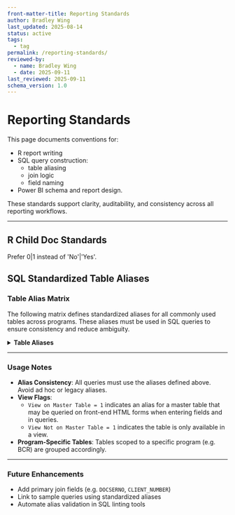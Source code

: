 ```yaml
---
front-matter-title: Reporting Standards  
author: Bradley Wing  
last_updated: 2025-08-14
status: active  
tags:
  - tag 
permalink: /reporting-standards/
reviewed-by:
  - name: Bradley Wing
  - date: 2025-09-11
last_reviewed: 2025-09-11
schema_version: 1.0  
---
```


# Reporting Standards

This page documents conventions for:

- R report writing
- SQL query construction:
  - table aliasing
  - join logic
  - field naming
- Power BI schema and report design.

These standards support clarity, auditability, and consistency across all reporting workflows.

---

## R Child Doc Standards

Prefer 0|1 instead of 'No'|'Yes'.

## SQL Standardized Table Aliases

### Table Alias Matrix

The following matrix defines standardized aliases for all commonly used tables across programs. These aliases must be used in SQL queries to ensure consistency and reduce ambiguity.

<details>
<summary><strong>Table Aliases</strong></summary>

| Table Source   | Table Name                         | Alias          | View on Master Table | View Not on Master Table | Primary Join Fields(s) |
|----------------|------------------------------------|----------------|----------------------|--------------------------|------------------------|
| ALL            | ADA_SU_AGENCY                      | ADA            | 1                    | 0                        |                        |
| ALL            | ADA_SU_STATUS                      | CIMOR_ADA      | 1                    | 0                        |                        |
| ALL            | CASENOTEDETAIL                     | CN             | 0                    | 0                        |                        |
| ALL            | CIMOR_STATUS                       | CIMOR_STATUS   | 1                    | 0                        |                        |
| ALL            | CLIENT                             | C              | 0                    | 0                        |                        |
| ALL            | CLIENTSTATUS                       | S              | 1                    | 0                        |                        |
| ALL            | CLOSINGREASON                      | CR             | 1                    | 0                        |                        |
| ALL            | CMHC_AGENCY                        | CMHC           | 1                    | 0                        |                        |
| ALL            | CONTACTTYPE                        | CT             | 1                    | 0                        |                        |
| ALL            | EDUCATIONLEVEL                     | EDLEVEL        | 1                    | 0                        |                        |
| ALL            | EMPOLOYMENTSTATUS                  | EMPSTATUS      | 1                    | 0                        |                        |
| ALL            | GENDER                             | G              | 1                    | 0                        |                        |
| ALL            | HRFORM                             | HR             | 0                    | 0                        |                        |
| ALL            | MANAGED_MEDICAID_PROVIDER          | MMP            | 1                    | 0                        |                        |
| ALL            | MASTERSERVICE                      | MS             | 1                    | 0                        |                        |
| ALL            | PATHWAY                            | PWY            | 0                    | 0                        |                        |
| ALL            | PATHWAYCLIENT                      | PC             | 0                    | 0                        |                        |
| ALL            | PATHWAYEVENT                       | PE             | 0                    | 0                        |                        |
| ALL            | PATHWAYEVENTCLIENT                 | PEC            | 0                    | 0                        |                        |
| ALL            | PAYOR_SOURCE                       | PAY            | 1                    | 0                        |                        |
| ALL            | PROGRAM_REFERRAL_SOURCES           | PRS            | 1                    | 0                        |                        |
| ALL            | PROVIDER                           | P              | 0                    | 0                        |                        |
| ALL            | PROVIDERHIERARCHY                  | PH             | 0                    | 0                        |                        |
| ALL            | PROVIDERPLACEMENT                  | PP             | 0                    | 0                        |                        |
| ALL            | Q_CLIENT                           | C              | 0                    | 1                        |                        |
| ALL            | Q_CLIENTPASSPORT                   | CP             | 0                    | 1                        |                        |
| ALL            | Q_PLACEMENT_PROGRAM_WORKER_HISTORY | WORKER_HISTORY | 0                    | 1                        |                        |
| ALL            | RACE                               | R              | 1                    | 0                        |                        |
| ALL            | SERVICESITE                        | SP             | 0                    | 0                        |                        |
| ALL            | USERCASELOAD                       | CL             | 0                    | 0                        |                        |
| BCR            | BCR_CHURCHES                       | CHURCH         | 1                    | 0                        |                        |
| BCR            | BCR_PROGRAM_PARTICIPATION          | PART           | 1                    | 0                        |                        |
| BCR            | PWBCRCLIENTCOUNSELINGSESSIONS      | BCC            | 0                    | 0                        |                        |
| BCR            | PWBCREVENT                         | EVENT          | 0                    | 0                        |                        |
| BCR            | PWBCRGRANT                         | BCRGRANT       | 0                    | 0                        |                        |
| BCR            | PWBCRINITIALCONTACT                | BIC            | 0                    | 0                        |                        |
| BCR            | PWBCRPRESENTINGCONCERNS            | BPC            | 0                    | 0                        |                        |
| BCR            | PWBCRREFERRAL                      | BREF           | 0                    | 0                        |                        |
| BCR            | PWBCRREFERRALSPLACED               | BRP            | 0                    | 0                        |                        |
| BCR            | Q_BCR_ACTIVE_HOUSING_STATUS        | BHOUSE         | 0                    | 1                        |                        |
| BCR            | Q_BCR_ACTIVE_PAYOR_SOURCE          | BPAY           | 0                    | 1                        |                        |
| BCR            | Q_BCR_CLIENT                       | BCLIENT        | 0                    | 1                        |                        |
| BCR            | Q_BCR_PATHCLIENT_ENROLLMENTS       | BENROLL        | 0                    | 1                        |                        |
| BCR            | Q_BCR_PATHWAY_FORM_DOCSERNOS       | BPF            | 0                    | 1                        |                        |
| Complex Care   | PWCOMPLEXCAREROSTER                | ROSTER         | 0                    | 0                        |                        |
| Complex Care   | Q_COMPLEX_CARE_ROSTER              | ROSTER         | 0                    | 1                        |                        |
| EPICC          | COMMUNITY_REFERRAL_SOURCES         | CRS            | 1                    | 0                        |                        |
| EPICC          | EPICC_EMS_FIRE_DISTRICT            | EMS            | 1                    | 0                        |                        |
| EPICC          | EPICC_PROGRAM_PARTICIPATION        | EPP            | 1                    | 0                        |                        |
| EPICC          | EPICC_SU_TX_AGENCY                 | SUTXAGENCY     | 1                    | 0                        |                        |
| EPICC          | PWEPICCINITIALCONTACT              | EIC            | 0                    | 0                        |                        |
| EPICC          | PWEPICCREENGAGEMENTFORM            | REENGAGE       | 0                    | 0                        |                        |
| EPICC          | PWEPICCREFERRAL                    | EREF           | 0                    | 0                        |                        |
| EPICC          | PWEPICCSIXMONTHFOLLOWUP            | ESIXM          | 0                    | 0                        |                        |
| EPICC          | PWEPICCSORPILOTCESCLIENTCONTACT    | ESPCC          | 0                    | 0                        |                        |
| EPICC          | PWEPICCTHIRTYDAYFOLLOWUP           | ETHIRTYD       | 0                    | 0                        |                        |
| EPICC          | PWEPICCTHREEMONTHFOLLOWUP          | ETHREEM        | 0                    | 0                        |                        |
| EPICC          | PWEPICCTWOWEEKFOLLOWUP             | ETWOW          | 0                    | 0                        |                        |
| EPICC          | PWSUBROADTREATMENTAGENCY           | SUTX           | 0                    | 0                        |                        |
| EPICC          | Q_EPICC_ACTIVE_HOUSING_STATUS      | EHOUSE         | 0                    | 1                        |                        |
| EPICC          | Q_EPICC_ACTIVE_PAYOR_SOURCE        | EPAY           | 0                    | 1                        |                        |
| EPICC          | Q_EPICC_CLIENT                     | ECLIENT        | 0                    | 1                        |                        |
| EPICC          | Q_EPICC_LATEST_SU_TX_AGENCY        | ESUTX          | 0                    | 1                        |                        |
| EPICC          | Q_EPICC_PATHCLIENT_ENROLLMENTS     | EENROLL        | 0                    | 1                        |                        |
| EPICC          | Q_EPICC_PATHWAY_FORM_DOCSERNOS     | EPF            | 0                    | 1                        |                        |
| EPICC          | Q_EPICC_REENGAGE                   | REENGAGE       | 0                    | 1                        |                        |
| ERE            | PWERECLIENTNEEDS                   | ERENEEDS       | 0                    | 0                        |                        |
| ERE            | Q_ERE_BHS                          | EREBHS         | 0                    | 1                        |                        |
| ERE            | Q_ERE_CLIENT                       | ERECLIENT      | 0                    | 1                        |                        |
| ERE            | Q_ERE_CLIENT_NEEDS                 | ERENEEDS       | 0                    | 1                        |                        |
| ERE            | Q_ERE_IHNA                         | EREIHNA        | 0                    | 1                        |                        |
| ERE            | Q_ERE_HOSPITAL_VISIT_NOTE          | EREHOSP        | 0                    | 1                        |                        |
| ERE            | Q_ERE_PATHCLIENT_ENROLLMENTS       | EREENROLL      | 0                    | 1                        |                        |
| ERE            | Q_ERE_PATHWAY_FORM_DOCSERNOS       | EREPF          | 0                    | 1                        |                        |
| ERE            | Q_ERE_REFERRAL                     | EREREF         | 0                    | 1                        |                        |
| ERE            | Q_ERE_SIX_MONTH                    | ERESIXM        | 0                    | 1                        |                        |
| ERE            | Q_ERE_THREE-MONTH                  | ERETHREEM      | 0                    | 1                        |                        |
| YERE           | PWYERE30DAYFOLLOWUPTP              | YTHIRTYD       | 0                    | 0                        |                        |
| YERE           | PWYERE3MONTHFOLLOWUPTP             | YTHREEM        | 0                    | 0                        |                        |
| YERE           | PWYERE6MONTHFOLLOWUPTP             | YSIXM          | 0                    | 0                        |                        |
| YERE           | PWYEREBEHAVIORALHEALTHSERVICESTP   | YBHS           | 0                    | 0                        |                        |
| YERE           | PWYERECAREGIVERPROGRAMNEEDS        | CARE           | 0                    | 0                        |                        |
| YERE           | PWYEREHOSPITALVISITNOTE            | HOSP           | 0                    | 0                        |                        |
| YERE           | PWYEREINITIALCONTACT               | YIA            | 0                    | 0                        |                        |
| YERE           | PWYEREREFERRAL                     | YREF           | 0                    | 0                        |                        |
| YERE           | Q_YERE_ACTIVE_HOUSING_STATUS       | YHOUSE         | 0                    | 1                        |                        |
| YERE           | Q_YERE_ACTIVE_PAYOR_SOURCE         | YPAY           | 0                    | 1                        |                        |
| YERE           | Q_YERE_CLIENT                      | YCLIENT        | 0                    | 1                        |                        |
| YERE           | Q_YERE_CLIENT_NEEDS                | YCLIENTNEEDS   | 0                    | 1                        |                        |
| YERE           | Q_YERE_CAREGIVER_NEEDS             | YCARENEEDS     | 0                    | 1                        |                        |
| YERE           | Q_YERE_PATHCLIENT_ENROLLMENTS      | YENROLL        | 0                    | 1                        |                        |
| YERE           | Q_YERE_PATHWAY_FORM_DOCSERNOS      | YPF            | 0                    | 1                        |                        |
| YERE           | YERE_TYPE_OF_SCHOOL_DISCIPLINE     | YTSD           | 1                    | 0                        |                        |
| ...            | ...                                | ...            | ...                  | ...                      | ...                    |

> For additional guidance on join logic, see [documentation-standards.md](../data-team-processes/documentation-standards.md).

</details>

---

### Usage Notes

- **Alias Consistency**: All queries must use the aliases defined above. Avoid ad hoc or legacy aliases.
- **View Flags**:
  - `View on Master Table = 1` indicates an alias for a master table that may be queried on front-end HTML forms when entering fields and in queries.
  - `View Not on Master Table = 1` indicates the table is only available in a view.
- **Program-Specific Tables**: Tables scoped to a specific program (e.g. BCR) are grouped accordingly.

---

### Future Enhancements

- Add primary join fields (e.g. `DOCSERNO`, `CLIENT_NUMBER`)
- Link to sample queries using standardized aliases
- Automate alias validation in SQL linting tools

